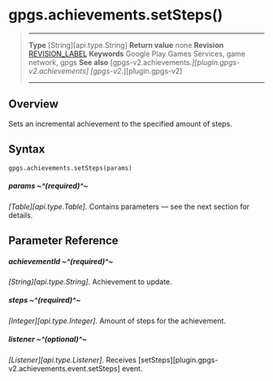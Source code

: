 # gpgs.achievements.setSteps()

> --------------------- ------------------------------------------------------------------------------------------
> __Type__              [String][api.type.String]
> __Return value__      none
> __Revision__          [REVISION_LABEL](REVISION_URL)
> __Keywords__          Google Play Games Services, game network, gpgs
> __See also__          [gpgs-v2.achievements.*][plugin.gpgs-v2.achievements]
>                       [gpgs-v2.*][plugin.gpgs-v2]
> --------------------- ------------------------------------------------------------------------------------------

## Overview

Sets an incremental achievement to the specified amount of steps.

## Syntax

	gpgs.achievements.setSteps(params)

##### params ~^(required)^~
_[Table][api.type.Table]._ Contains parameters — see the next section for details.

## Parameter Reference

##### achievementId ~^(required)^~
_[String][api.type.String]._ Achievement to update.

##### steps ~^(required)^~
_[Integer][api.type.Integer]._ Amount of steps for the achievement.

##### listener ~^(optional)^~
_[Listener][api.type.Listener]._ Receives [setSteps][plugin.gpgs-v2.achievements.event.setSteps] event.